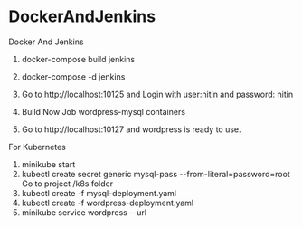 # DockerAndJenkins
Docker And Jenkins

1. docker-compose build jenkins

2. docker-compose -d jenkins

3. Go to http://localhost:10125 and Login with user:nitin and password: nitin

4. Build Now Job wordpress-mysql containers

5. Go to http://localhost:10127 and wordpress is ready to use.

For Kubernetes
1. minikube start
2.  kubectl create secret generic mysql-pass --from-literal=password=root
Go to project /k8s folder
3. kubectl create -f mysql-deployment.yaml
4. kubectl create -f wordpress-deployment.yaml
5. minikube service wordpress --url
